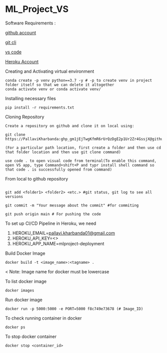 # ML_Project_VS


Software Requirements :

[github account](https://github.com/) 

[git cli](https://git-scm.com/downloads)

[vs code](https://code.visualstudio.com/)

[Heroku Account](heroku.com) 



Creating  and  Activating virtual environment
```
conda create -p venv python==3.7 -y # -p to create venv in project folder itself so that we can delete it altogether
conda activate venv or conda activate venv/
```
Installing necessary files

```
pip install -r requirements.txt
```

Cloning Repository
```
Create a repository on github and clone it on local using:

git clone https://PallaviKharbanda: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@github.com/PallaviKharbanda/ML_Project_VS.git

(For a particular path location, first create a folder and then use cd that folder location and then use git clone command)

use code . to open visual code from terminal(To enable this command, open VS app, type Command+shift+P and typr install shell command so that code . is successfully opened from command)

```
From local to github repository
```

git add <folder1> <folder2> <etc.> #git status, git log to see all versions
  
git commit -m "Your message about the commit" #for commiting

git push origin main # For pushing the code
```

To set up CI/CD Pipeline in Heroku, we need 

1. HEROKU_EMAIL=pallavi.kharbanda01@gmail.com
2. HEROKU_API_KEY=<>
3. HEROKU_APP_NAME=mlproject-deployment

Build Docker Image
```
docker build -t <image_name>:<tagname> .
```
< Note: Image name for docker must be lowercase

To list docker image
```
docker images
```
Run docker image

```
docker run -p 5000:5000 -e PORT=5000 f8c749e73678 (# Image_ID)
```

To check running container in docker
```
docker ps
```
To stop docker container
```
docker stop <container_id>
```





